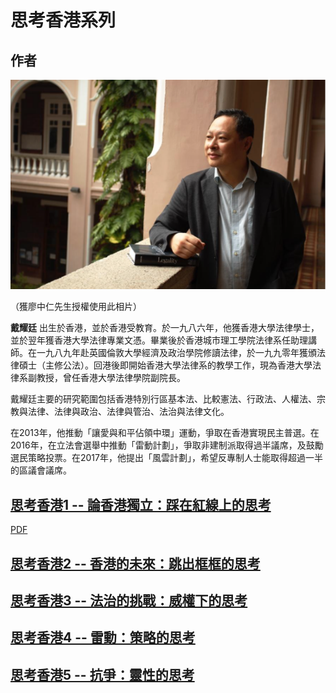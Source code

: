 # 思考香港系列

## **作者**

 ![alt-text](./images/profile_pic.jpg "戴耀廷")
 
（獲廖中仁先生授權使用此相片）

**戴耀廷** 出生於香港，並於香港受教育。於一九八六年，他獲香港大學法律學士，並於翌年獲香港大學法律專業文憑。畢業後於香港城市理工學院法律系任助理講師。在一九八九年赴英國倫敦大學經濟及政治學院修讀法律，於一九九零年獲頒法律碩士（主修公法）。回港後即開始香港大學法律系的教學工作，現為香港大學法律系副教授，曾任香港大學法律學院副院長。

戴耀廷主要的研究範圍包括香港特別行區基本法、比較憲法、行政法、人權法、宗教與法律、法律與政治、法律與管治、法治與法律文化。

在2013年，他推動「讓愛與和平佔領中環」運動，爭取在香港實現民主普選。在2016年，在立法會選舉中推動「雷動計劃」，爭取非建制派取得過半議席，及鼓勵選民策略投票。在2017年，他提出「風雲計劃」，希望反專制人士能取得超過一半的區議會議席。

## [思考香港1 -- 論香港獨立：踩在紅線上的思考](./思考香港1.md)
[PDF](./eBooks/01論香港獨立-踩在紅線上的思考.pdf)


## [思考香港2 -- 香港的未來：跳出框框的思考](./思考香港2.md)

## [思考香港3 -- 法治的挑戰：威權下的思考](./思考香港3.md)

## [思考香港4 -- 雷動：策略的思考](./思考香港4.md)

## [思考香港5 -- 抗爭：靈性的思考](./思考香港5.md)
